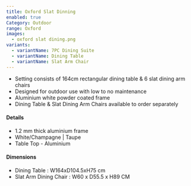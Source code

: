 ```yaml
---
title: Oxford Slat Dinning
enabled: true
Category: Outdoor
range: Oxford
images:
  - oxford slat dining.png
variants:
  - variantName: 7PC Dining Suite
  - variantName: Dining Table
  - variantName: Slat Arm Chair
---
```


* Setting consists of 164cm rectangular dining table & 6 slat dining arm chairs
* Designed for outdoor use with low to no maintenance
* Aluminium white powder coated frame
* Dining Table & Slat Dining Arm Chairs available to order separately

#### Details

* 1.2 mm thick aluminium frame
* White/Champagne | Taupe
* Table Top - Aluminium


#### Dimensions

* Dining Table : W164xD104.5xH75 cm
* Slat Arm Dining Chair : W60 x D55.5 x H89 CM
